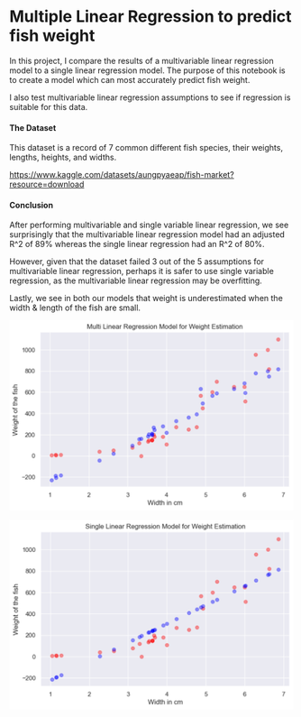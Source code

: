 # Multiple Linear Regression to predict fish weight

In this project, I compare the results of a multivariable linear regression model to a single linear regression model. The purpose of this notebook is to create a model which can most accurately predict fish weight.

I also test multivariable linear regression assumptions to see if regression is suitable for this data. 

#### The Dataset
This dataset is a record of 7 common different fish species, their weights, lengths, heights, and widths. 

https://www.kaggle.com/datasets/aungpyaeap/fish-market?resource=download

#### Conclusion

After performing multivariable and single variable linear regression, we see surprisingly that the multivariable linear regression model had an adjusted R^2 of 89% whereas the single linear regression had an R^2 of 80%. 

However, given that the dataset failed 3 out of the 5 assumptions for multivariable linear regression, perhaps it is safer to use single variable regression, as the multivariable linear regression may be overfitting. 

Lastly, we see in both our models that weight is underestimated when the width & length of the fish are small.

<img src="multi_regression.png" alt="MultiVariable Linear Regression" title="MultiVariable Linear Regression">

![Alt text](sing_regression.png "Single Linear Regression")

 
